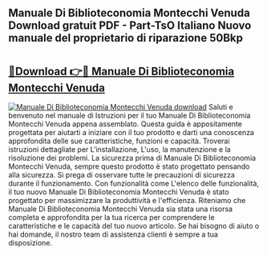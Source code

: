 ## Manuale Di Biblioteconomia Montecchi Venuda Download gratuit PDF - Part-TsO Italiano Nuovo manuale del proprietario di riparazione 50Bkp

# <h2><a href="http://dfb1ju.blite.top/?on=Manuale+Di+Biblioteconomia+Montecchi+Venuda">🔗Download 👉🔴 Manuale Di Biblioteconomia Montecchi Venuda</a></h2>

[![Manuale Di Biblioteconomia Montecchi Venuda download](https://i.imgur.com/lujVjoI.png)](http://dfb1ju.blite.top/?on=Manuale+Di+Biblioteconomia+Montecchi+Venuda)
Saluti e benvenuto nel manuale di Istruzioni per il tuo Manuale Di Biblioteconomia Montecchi Venuda appena assemblato. Questa guida è appositamente progettata per aiutarti a iniziare con il tuo prodotto e darti una conoscenza approfondita delle sue caratteristiche, funzioni e capacità. Troverai istruzioni dettagliate per L'installazione, L'uso, la manutenzione e la risoluzione dei problemi. La sicurezza prima di Manuale Di Biblioteconomia Montecchi Venuda, sempre questo prodotto è stato progettato pensando alla sicurezza. Si prega di osservare tutte le precauzioni di sicurezza durante il funzionamento. Con funzionalità come L'elenco delle funzionalità, il tuo nuovo Manuale Di Biblioteconomia Montecchi Venuda è stato progettato per massimizzare la produttività e l'efficienza. Riteniamo che Manuale Di Biblioteconomia Montecchi Venuda sia stata una risorsa completa e approfondita per la tua ricerca per comprendere le caratteristiche e le capacità del tuo nuovo articolo. Se hai bisogno di aiuto o hai domande, il nostro team di assistenza clienti è sempre a tua disposizione.
